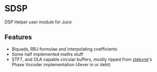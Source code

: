 # SDSP

DSP Helper user module for Juce

## Features 
- Biquads, RBJ formulae and interpolating coefficients 
- Some half implemented maths stuff 
- STFT, and OLA capable circular buffers, mostly ripped from [stekyne](https://github.com/stekyne)'s Phase Vocoder implementation (4ever in ur debt)

